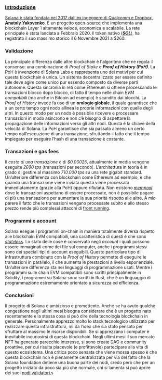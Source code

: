 <a href="" target="_blank">

### Introduzione
Solana è stata fondata nel 2017 dall'ex ingegnere di Qualcomm e Dropbox, <a href="https://www.crunchbase.com/person/anatoly-yakovenko" target="_blank">**Anatoly Yakovenko**</a>. È un progetto <a href="https://github.com/solana-labs/solana" target="_blank">open-source</a> che implementa una blockchain Layer 1 altamente veloce, economica e scalabile. La rete principale è stata lanciata a Febbraio 2020. Il token nativo (<a href="https://coinmarketcap.com/currencies/solana/" target="_blank">***SOL***</a>), ha registrato il suo massimo storico il 6 Novembre 2021 a $260.

### Validazione
La principale differenza dalle altre blockchain è l'algoritmo che ne regola il consenso: una combinazione di *Proof of Stake* e ***Proof of History (PoH)***. La PoH è invenzione di Solana Labs e rappresenta uno dei motivi per cui questa blockchain è unica. Un sistema decentralizzato per essere definito tale deve agire come unico pur essendo composto da diverse parti autonome. Questa sincronia in reti come Ethereum si ottiene processando le transazioni blocco dopo blocco, di fatto il tempo nelle chain *EVM compatibili* (ma anche in Bitcoin ad esempio) è scandito dai blocchi. La *Proof of History* invece fa uso di un **orologio globale**, il quale garantisce che a un certo tempo ogni nodo allinea le proprie informazioni con quelle degli altri. In questo modo per un nodo è possibile ricevere e processare transazioni in modo asincrono e non c’è bisogno di aspettare la propagazione delle informazioni verso gli altri nodi. Questa è la chiave della velocità di Solana. La PoH garantisce che sia passato almeno un certo tempo dall’esecuzione di una transazione, sfruttando il fatto che il tempo impiegato per eseguire l’hash di una transazione è costante.

### Transazioni e gas fees
Il *costo di una transazione* è di *$0.00025*, attualmente in media vengono eseguite *2000 tps* (transazioni per secondo). L’architettura in teoria è in grado di gestire al massimo *710.000 tps* su una rete gigabit standard. Un’ulteriore differenza con blockchain come Ethereum ad esempio, è che quando una transazione viene inviata questa viene processata immediatamente (grazie alla PoH) oppure rifiutata. Non esistono <a href="https://coinmarketcap.com/alexandria/glossary/mempool" target="_blank">*mempool*</a> dove le transazioni aspettano di essere processate, non è possibile pagare di più una transazione per aumentare la sua priorità rispetto alle altre. A mio parere il fatto che le transazioni vengano processate subito e allo stesso prezzo rende più complessi attacchi di <a href="https://coinmarketcap.com/alexandria/glossary/front-running" target="_blank">front running</a>.

### Programmi e account
Solana esegue i programmi on-chain in maniera totalmente diversa rispetto alle blockchain EVM compatibili, una caratteristica di questi è che sono <a href="https://en.wikipedia.org/wiki/Stateless_protocol" target="_blank">*stateless*</a>. Lo stato delle cose è conservato negli *account* i quali possono essere immaginati come dei file sul computer, anche i programmi stessi sono dei speciali tipi di account eseguibili. Questo particolare tipo di infrastruttura combinato con la *Proof of History* permette di eseguire le transazioni in parallelo, il che aumenta le prestazioni a livello esponenziale. Un’ulteriore differenza sta nei linguaggi di programmazione usati. Mentre i programmi sulle chain EVM compatibili sono scritti principalmente in Solidity, i programmi su Solana sono scritti in Rust, che è un linguaggio di programmazione estremamente orientato a sicurezza ed efficienza.


### Conclusioni
Il progetto di Solana è ambizioso e promettente. Anche se ha avuto qualche congestione negli ultimi mesi bisogna considerare che è un progetto nato recentemente e la stessa cosa si può dire della tecnologia blockchain in generale. Personalmente apprezzo molto lo stack tecnologico utilizzato per realizzare questa infrastruttura, mi da l’idea che sia stato pensato per sfruttare al massimo le risorse disponibili. Se si apprezzano i computer è inevitabile incuriosirsi di questa blockchain. Negli ultimi mesi il suo mercato NFT ha generato parecchio interesse, si sono create DAO e community proattive, per cui risulta piacevole (e profittevole) partecipare alla vita di questo ecosistema. Una critica poco sensata che viene mossa spesso è che questa blockchain non è pienamente centralizzata per via del fatto che la Solana foundation detiene una buona parte dei nodi, credo però che per un progetto iniziato da poco sia più che normale, chi si lamenta si può aprire dei suoi <a href="https://coinmarketcap.com/alexandria/glossary/front-running" target="_blank">nodi validatori.</a>s
